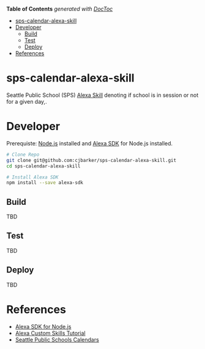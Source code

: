 <!-- START doctoc generated TOC please keep comment here to allow auto update -->
<!-- DON'T EDIT THIS SECTION, INSTEAD RE-RUN doctoc TO UPDATE -->
**Table of Contents**  *generated with [DocToc](https://github.com/thlorenz/doctoc)*

- [sps-calendar-alexa-skill](#sps-calendar-alexa-skill)
- [Developer](#developer)
  - [Build](#build)
  - [Test](#test)
  - [Deploy](#deploy)
- [References](#references)

<!-- END doctoc generated TOC please keep comment here to allow auto update -->

# sps-calendar-alexa-skill
Seattle Public School (SPS) [Alexa Skill](https://developer.amazon.com/alexa-skills-kit) denoting if school is in session or not for a given day,.

# Developer
Prerequiste: [Node.js](https://nodejs.org/en/download/) installed and [Alexa SDK](https://github.com/alexa/alexa-skills-kit-sdk-for-nodejs) for Node.js installed.

```sh
# Clone Repo
git clone git@github.com:cjbarker/sps-calendar-alexa-skill.git
cd sps-calendar-alexa-skill

# Install Alexa SDK
npm install --save alexa-sdk
```
## Build 
TBD

## Test
TBD

## Deploy
TBD

# References
* [Alexa SDK for Node.js](https://github.com/alexa/alexa-skills-kit-sdk-for-nodejs)
* [Alexa Custom Skills Tutorial](https://developer.amazon.com/public/solutions/alexa/alexa-skills-kit/overviews/steps-to-build-a-custom-skill)
* [Seattle Public Schools Calendars](https://www.seattleschools.org/district/calendars)
